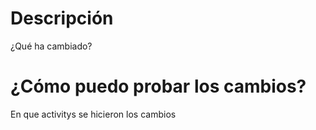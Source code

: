 # Descripción
¿Qué ha cambiado?

# ¿Cómo puedo probar los cambios?
En que activitys se hicieron los cambios
